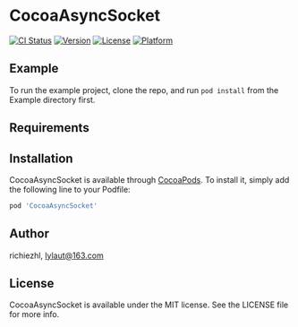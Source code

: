 # CocoaAsyncSocket

[![CI Status](https://img.shields.io/travis/richiezhl/CocoaAsyncSocket.svg?style=flat)](https://travis-ci.org/richiezhl/CocoaAsyncSocket)
[![Version](https://img.shields.io/cocoapods/v/CocoaAsyncSocket.svg?style=flat)](https://cocoapods.org/pods/CocoaAsyncSocket)
[![License](https://img.shields.io/cocoapods/l/CocoaAsyncSocket.svg?style=flat)](https://cocoapods.org/pods/CocoaAsyncSocket)
[![Platform](https://img.shields.io/cocoapods/p/CocoaAsyncSocket.svg?style=flat)](https://cocoapods.org/pods/CocoaAsyncSocket)

## Example

To run the example project, clone the repo, and run `pod install` from the Example directory first.

## Requirements

## Installation

CocoaAsyncSocket is available through [CocoaPods](https://cocoapods.org). To install
it, simply add the following line to your Podfile:

```ruby
pod 'CocoaAsyncSocket'
```

## Author

richiezhl, lylaut@163.com

## License

CocoaAsyncSocket is available under the MIT license. See the LICENSE file for more info.
